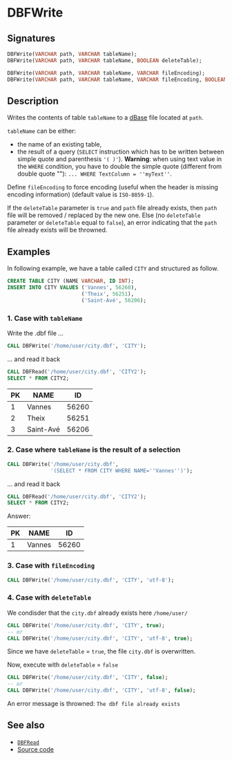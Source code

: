 # DBFWrite

## Signatures

```sql
DBFWrite(VARCHAR path, VARCHAR tableName);
DBFWrite(VARCHAR path, VARCHAR tableName, BOOLEAN deleteTable);

DBFWrite(VARCHAR path, VARCHAR tableName, VARCHAR fileEncoding);
DBFWrite(VARCHAR path, VARCHAR tableName, VARCHAR fileEncoding, BOOLEAN deleteTable);
```

## Description

Writes the contents of table `tableName` to a [dBase][wiki] file located at `path`.

`tableName` can be either:

* the name of an existing table,
* the result of a query (`SELECT` instruction which has to be written between simple quote and parenthesis `'( )'`). **Warning**: when using text value in the `WHERE` condition, you have to double the simple quote (different from double quote ""): `... WHERE TextColumn = ''myText''`.

Define `fileEncoding` to force encoding (useful when the header is missing encoding information) (default value is `ISO-8859-1`).

If the `deleteTable` parameter is `true` and `path` file already exists, then `path` file will be removed / replaced by the new one. Else (no `deleteTable` parameter or `deleteTable` equal to `false`), an error indicating that the `path` file already exists will be throwned.

## Examples

In following example, we have a table called `CITY` and structured as follow.

```sql
CREATE TABLE CITY (NAME VARCHAR, ID INT);
INSERT INTO CITY VALUES ('Vannes', 56260),
                        ('Theix', 56251), 
                        ('Saint-Avé', 56206);
```
### 1. Case with `tableName`

Write the .dbf file ...
```sql
CALL DBFWrite('/home/user/city.dbf', 'CITY');
```

... and read it back

```sql
CALL DBFRead('/home/user/city.dbf', 'CITY2');
SELECT * FROM CITY2;
```

| PK |   NAME    |  ID   |
|----|-----------|-------|
| 1  | Vannes    | 56260 |
| 2  | Theix     | 56251 |
| 3  | Saint-Avé | 56206 |


### 2. Case where `tableName` is the result of a selection

```sql
CALL DBFWrite('/home/user/city.dbf', 
              '(SELECT * FROM CITY WHERE NAME=''Vannes'')');
```

... and read it back
```sql
CALL DBFRead('/home/user/city.dbf', 'CITY2');
SELECT * FROM CITY2;
```

Answer:

| PK |   NAME    |  ID   |
|----|-----------|-------|
| 1  | Vannes    | 56260 |


### 3. Case with `fileEncoding`

```sql
CALL DBFWrite('/home/user/city.dbf', 'CITY', 'utf-8');
```

### 4. Case with `deleteTable`
We condisder that the `city.dbf` already exists here `/home/user/`
```sql
CALL DBFWrite('/home/user/city.dbf', 'CITY', true);
-- or
CALL DBFWrite('/home/user/city.dbf', 'CITY', 'utf-8', true);
```
Since we have `deleteTable` = `true`, the file `city.dbf` is overwritten.

Now, execute with `deleteTable` = `false`

```sql
CALL DBFWrite('/home/user/city.dbf', 'CITY', false);
-- or
CALL DBFWrite('/home/user/city.dbf', 'CITY', 'utf-8', false);
```

An error message is throwned: `The dbf file already exists`

## See also

* [`DBFRead`](../DBFRead)
* <a href="https://github.com/orbisgis/h2gis/blob/master/h2gis-functions/src/main/java/org/h2gis/functions/io/dbf/DBFWrite.java" target="_blank">Source code</a>

[wiki]: http://en.wikipedia.org/wiki/DBase

